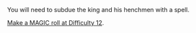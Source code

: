 You will need to subdue the king and his henchmen with a
spell.

[Make a MAGIC roll at Difficulty 12](!roll!magic!12!644!208).
